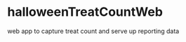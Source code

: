 halloweenTreatCountWeb
======================

web app to capture treat count and serve up reporting data
